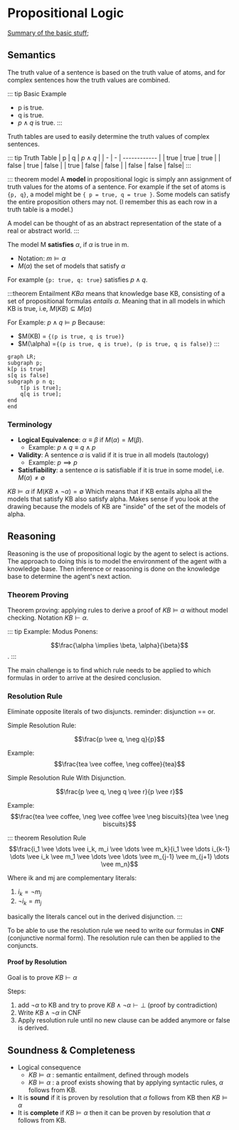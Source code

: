 # Propositional Logic

[Summary of the basic stuff](./cookbook.md);

## Semantics

The truth value of a sentence is based on the truth value of atoms, and for complex sentences how the truth values are combined.

::: tip Basic Example
+ p is true.
+ q is true.
+ $p \wedge q$ is true.
:::

Truth tables are used to easily determine the truth values of complex sentences.

::: tip Truth Table
| p | q | $p \wedge q$ |
| - | - | ------------ |
| true | true | true   |
| false | true | false |
| true | false | false |
| false | false | false|
:::

::: theorem model
A **model** in propositional logic is simply ann assignment of truth values for the atoms of a sentence.
For example if the set of atoms is `{p, q}`, a model might be `{ p = true, q = true }`.
Some models can satisfy the entire proposition others may not.
(I remember this as each row in a truth table is a model.)

A model can be thought of as an abstract representation of the state of a real or abstract world.
:::

The model M **satisfies** $\alpha$, if $\alpha$ is true in m.
+ Notation: $m \models \alpha$
+ $M(\alpha)$ the set of models that satisfy $\alpha$

For example `{p: true, q: true}` satisfies $p \wedge q$.

:::theorem Entailment
$KB \alpha$ means that knowledge base KB,
consisting of a set of propositional formulas *entails* $\alpha$.
Meaning that in all models in which KB is true, i.e, $M(KB) \subseteq M(\alpha)$

For Example:
$p \wedge q \models p$
Because:
+ $M(KB) = `{(p is true, q is true)}`
+ $M(\alpha) =`{(p is true, q is true), (p is true, q is false)}`
:::

```mermaid
graph LR;
subgraph p;
k[p is true]
s[q is false]
subgraph p n q;
    t[p is true];
    q[q is true];
end
end
```

### Terminology

+ **Logical Equivalence**: $\alpha \equiv \beta \text{ if } M(\alpha) = M(\beta)$.
    + Example: $p \wedge q \equiv q \wedge p$
+ **Validity**: A sentence $\alpha$ is valid if it is true in all models (tautology)
    + Example: $p \implies p$
+ **Satisfiability**: a sentence $\alpha$ is satisfiable if it is true in some model, i.e. $M(\alpha) \neq \emptyset$

$KB \models \alpha \text{ if } M(KB \wedge \neg \alpha) = \emptyset$
Which means that if KB entails alpha all the models that satisfy KB also satisfy alpha.
Makes sense if you look at the drawing because the models of KB are "inside" of the set of the models of alpha.

## Reasoning

Reasoning is the use of propositional logic by the agent to select is actions.
The approach to doing this is to model the environment of the agent with a knowledge base.
Then inference or reasoning is done on the knowledge base to determine the agent's next action.

### Theorem Proving

Theorem proving: applying rules to derive a proof of $KB \models \alpha$ without model checking.
Notation $KB \vdash \alpha$.

::: tip Example: Modus Ponens:

$$\frac{\alpha \implies \beta, \alpha}{\beta}$$.
:::

The main challenge is to find which rule needs to be applied to which formulas in order to arrive at the desired conclusion.

### Resolution Rule

Eliminate opposite literals of two disjuncts.
reminder: disjunction == or.

Simple Resolution Rule:

$$\frac{p \vee q, \neg q}{p}$$

Example:
$$\frac{tea \vee coffee, \neg coffee}{tea}$$

Simple Resolution Rule With Disjunction.

$$\frac{p \vee q, \neg q \vee r}{p \vee r}$$

Example:
$$\frac{tea \vee coffee, \neg  \vee coffee \vee \neg biscuits}{tea \vee \neg biscuits}$$

::: theorem Resolution Rule
$$\frac{i_1 \vee \dots \vee i_k, m_i \vee \dots \vee m_k}{i_1 \vee \dots i_{k-1} \dots \vee i_k \vee m_1 \vee \dots \vee \dots \vee m_{j-1} \vee m_{j+1} \dots \vee m_n}$$

Where ik and mj are complementary literals:
1. $i_k = \neg m_j$
2. $\neg i_k = m_j$

basically the literals cancel out in the derived disjunction.
:::

To be able to use the resolution rule we need to write our formulas
in **CNF** (conjunctive normal form).
The resolution rule can then be applied to the conjuncts.

#### Proof by Resolution

Goal is to prove $KB \vdash \alpha$

Steps:
1. add $\neg \alpha$ to KB and try to prove $KB \wedge \neg \alpha \vdash \bot$ (proof by contradiction)
2. Write $KB \wedge \neg \alpha$ in CNF
3. Apply resolution rule until no new clause can be added anymore or false is derived.

## Soundness & Completeness

+ Logical consequence
    + $KB \models \alpha$ : semantic entailment, defined through models
    + $KB \vDash \alpha$ : a proof exists showing that by applying syntactic rules, $\alpha$ follows from KB.
+ It is **sound** if it is proven by resolution that $\alpha$ follows from KB then $KB \models \alpha$
+ It is **complete** if $KB \models \alpha$ then it can be proven by resolution that $\alpha$ follows from KB.